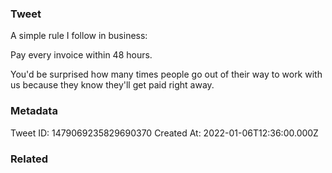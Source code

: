 ### Tweet
A simple rule I follow in business:

Pay every invoice within 48 hours.

You'd be surprised how many times people go out of their way to work with us because they know they'll get paid right away.

### Metadata
Tweet ID: 1479069235829690370
Created At: 2022-01-06T12:36:00.000Z

### Related

